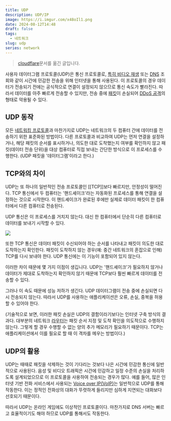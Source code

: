 ```yaml
---
title: UDP
description: UDP/IP
image: https://i.imgur.com/x48oIl1.png
date: 2024-08-12T14:48
draft: false
tags:
  - 네트워크
slug: udp
series: network
---
```


> [cloudflare](https://www.cloudflare.com/ko-kr/learning/ddos/glossary/user-datagram-protocol-udp/)문서를 옮긴 글입니다.

사용자 데이터그램 프로토콜(UDP)은 통신 프로토콜로, [특히 비디오 재생](https://www.cloudflare.com/learning/video/what-is-streaming/) 또는 [DNS](https://www.cloudflare.com/learning/dns/what-is-dns/) 조회와 같이 시간에 민감한 전송을 위해 인터넷을 통해 사용된다. 이 프로토콜의 경우 데이터가 전송되기 전에는 공식적으로 연결이 설정되지 않으므로 통신 속도가 빨라진다. 따라서 데이터를 아주 빠르게 전송할 수 있지만, 전송 중에 [패킷](https://www.cloudflare.com/learning/network-layer/what-is-a-packet/)이 손실되어 [DDoS 공격](https://www.cloudflare.com/learning/ddos/what-is-a-ddos-attack/)의 형태로 악용될 수 있다.

## UDP 동작

모든 [네트워킹 프로토콜](https://www.cloudflare.com/learning/network-layer/what-is-a-protocol/)과 마찬가지로 UDP는 네트워크의 두 컴퓨터 간에 데이터를 전송하기 위한 표준화된 방법이다. 다른 프로토콜과 비교하여 UDP는 먼저 연결을 설정하거나, 해당 패킷의 순서를 표시하거나, 의도한 대로 도착했는지 여부를 확인하지 않고 패킷(데이터 전송 단위)을 대상 컴퓨터로 직접 보내는 간단한 방식으로 이 프로세스를 수행한다. (UDP 패킷을 '데이터그램'이라고 한다.)

## TCP와의 차이

UDP는 또 하나의 일반적인 전송 프로토콜인 [[TCP]]보다 빠르지만, 안정성이 떨어진다. TCP 통신에서 두 컴퓨터는 '핸드셰이크'라는 자동화된 프로세스를 통해 연결을 설정하는 것으로 시작한다. 이 핸드셰이크가 완료된 후에만 실제로 데이터 패킷이 한 컴퓨터에서 다른 컴퓨터로 전송된다.

UDP 통신은 이 프로세스를 거치지 않는다. 대신 한 컴퓨터에서 단순히 다른 컴퓨터로 데이터를 보내기 시작할 수 있다.

![](https://i.imgur.com/Wf3P8J2.png)

또한 TCP 통신은 데이터 패킷이 수신되어야 하는 순서를 나타내고 패킷이 의도한 대로 도착하는지 확인한다. 패킷이 도착하지 않는 경우(예: 중간 네트워크의 혼잡으로 인해) TCP를 다시 보내야 한다. UDP 통신에는 이 기능이 포함되어 있지 않는다.

이러한 차이 때문에 몇 가지 이점이 생깁니다. UDP는 '핸드셰이크'가 필요하지 않거나 데이터가 제대로 도착하는지 확인하지 않기 때문에 TCP보다 훨씬 빠르게 데이터를 전송할 수 있다.

그러나 이 속도 때문에 성능 저하가 생긴다. UDP 데이터그램이 전송 중에 손실되면 다시 전송되지 않는다. 따라서 UDP를 사용하는 애플리케이션은 오류, 손실, 중복을 허용할 수 있어야 한다.

(기술적으로 보면, 이러한 패킷 손실은 UDP의 결함이라기보다는 인터넷 구축 방식의 결과다. 대부분의 네트워크 [라우터](https://www.cloudflare.com/learning/network-layer/what-is-a-router/)는 패킷 순서 지정 및 도착 확인을 의도적으로 수행하지 않는다. 그렇게 할 경우 수행할 수 없는 양의 추가 메모리가 필요하기 때문이다. TCP는 애플리케이션에서 이를 필요로 할 때 이 격차를 메우는 방법이다.)

## UDP의 활용

UDP는 때때로 패킷을 삭제하는 것이 기다리는 것보다 나은 시간에 민감한 통신에 일반적으로 사용된다. 음성 및 비디오 트래픽은 시간에 민감하고 일정 수준의 손실을 처리하도록 설계되었으므로 이 프로토콜을 사용하여 전송되는 경우가 많다. 예를 들어, 많은 인터넷 기반 전화 서비스에서 사용되는 [Voice over IP(VoIP)](https://www.cloudflare.com/learning/video/what-is-voip/)는 일반적으로 UDP를 통해 작동한다. 이는 정적인 전화상의 대화가 뚜렷하게 들리지만 심하게 지연되는 대화보다 선호되기 때문이다.

따라서 UDP는 온라인 게임에도 이상적인 프로토콜이다. 마찬가지로 DNS 서버는 빠르고 효율적이기도 해야 하므로 UDP를 통해서도 작동한다.
